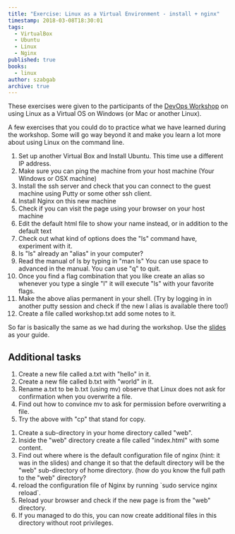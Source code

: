 ```yaml
---
title: "Exercise: Linux as a Virtual Environment - install + nginx"
timestamp: 2018-03-08T18:30:01
tags:
  - VirtualBox
  - Ubuntu
  - Linux
  - Nginx
published: true
books:
  - linux
author: szabgab
archive: true
---
```



These exercises were given to the participants of the [DevOps Workshop](http://devops-workshops.code-maven.com/) on using Linux as a Virtual OS on Windows (or Mac or another Linux).

A few exercises that you could do to practice what we have learned during the workshop.
Some will go way beyond it and make you learn a lot more about using Linux on the command line.


<ol>
    <li>Set up another Virtual Box and Install Ubuntu. This time use a different IP address.</li>
    <li>Make sure you can ping the machine from your host machine (Your Windows or OSX machine)</li>
    <li>Install the ssh server and check that you can connect to the guest machine using Putty or some other ssh client.</li>
    <li>Install Nginx on this new machine</li>
    <li>Check if you can visit the page using your browser on your host machine</li>
    <li>Edit the default html file to show your name instead, or in addition to the default text</li>
    <li>Check out what kind of options does the "ls" command have, experiment with it.</li>
    <li>Is "ls" already an "alias" in your computer?</li>
    <li>Read the manual of ls by typing in "man ls" You can use space to advanced in the manual. You can use "q" to quit.</li>
    <li>Once you find a flag combination that you like create an alias so whenever you type a single "l" it will execute "ls" with your favorite flags.</li>
    <li>Make the above alias permanent in your shell. (Try by logging in in another putty session and check if the new l alias is available there too!)</li>
    <li>Create a file called workshop.txt add some notes to it.</li>
</ol>

So far is basically the same as we had during the workshop. Use the [slides](http://code-maven.com/ws1) as your guide.

## Additional tasks

<ol>
    <li>Create a new file called a.txt with "hello" in it.</li>
    <li>Create a new file called b.txt  with "world" in it.</li>
    <li>Rename a.txt to be b.txt (using mv) observe that Linux does not ask for confirmation when you overwrite a file.</li>
    <li>Find out how to convince mv to ask for permission before overwriting a file.</li>
    <li>Try the above with "cp" that stand for copy.</li>
</ol>

<ol>
    <li>Create a sub-directory in your home directory called "web".</li>
    <li>Inside the "web" directory create a file called "index.html" with some content.</li>
    <li>Find out where where is the default configuration file of nginx (hint: it was in the slides) and change it so that the default directory will be the "web" sub-directory of home directory. (how do you know the full path to the "web" directory?</li>
    <li>reload the configuration file of Nginx by running `sudo service nginx reload`.</li>
    <li>Reload your browser and check if the new page is from the "web" directory.</li>
    <li>If you managed to do this, you can now create additional files in this directory without root privileges.</li>
</ol>


